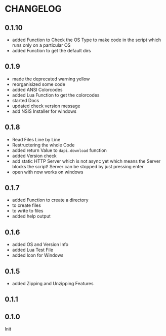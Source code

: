 # CHANGELOG

## 0.1.10
- added Function to Check the OS Type to make code in the script which runs only
on a particular OS
- added Function to get the default dirs

## 0.1.9
- made the deprecated warning yellow
- reorganisized some code
- added ANSI Colorcodes
- added Lua Function to get the colorcodes
- started Docs
- updated check version message
- add NSIS Installer for windows

## 0.1.8
- Read Files Line by Line
- Restructering the whole Code
- added return Value to `dapi.download` function
- added Version check
- add static HTTP Server which is not async yet which means the Server blocks the
script! Server can be stopped by just pressing enter
- open with now works on windows

## 0.1.7
- added Function to create a directory
- to create files
- to write to files
- added help output

## 0.1.6
- added OS and Version Info
- added Lua Test File
- added Icon for Windows

## 0.1.5
- added Zipping and Unzipping Features

## 0.1.1

## 0.1.0
Init
